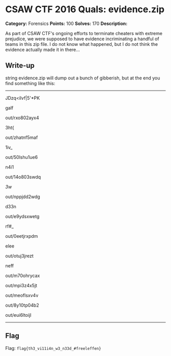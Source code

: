 # CSAW CTF 2016 Quals: evidence.zip

**Category:** Forensics
**Points:** 100
**Solves:** 170
**Description:**

As part of CSAW CTF's ongoing efforts to terminate cheaters with extreme prejudice, we were supposed to have evidence incriminating a handful of teams in this zip file. I do not know what happened, but I do not think the evidence actually made it in there...

## Write-up
string evidence.zip will dump out a bunch of gibberish, but at the end you find something like this: 

***
JDzq<ilvf|5'*PK

galf

out/rxo802ayx4

3ht{

out/zhatnf5maf

1iv_

out/50lshu1ue6

n4i1

out/14o803swdq

_3w_

out/nppjdd2wdg

d33n

out/e9ydsxwetg

rf#_

out/0eetjrxpdm

elee

out/otuj3jrezt

neff

out/m70ohrycax

out/mpi3z4x5jt

out/meoflsxv4v

out/8y10tp04b2

out/eui6ltoijl
*** 

## Flag
Flag: `flag{th3_vi11i4n_w3_n33d_#freeleffen}`
